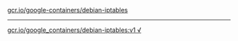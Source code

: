 [gcr.io/google-containers/debian-iptables](https://hub.docker.com/r/sqeven/debian-iptables/tags/) 

----
[gcr.io/google_containers/debian-iptables:v1 √](https://hub.docker.com/r/sqeven/debian-iptables/tags/)

